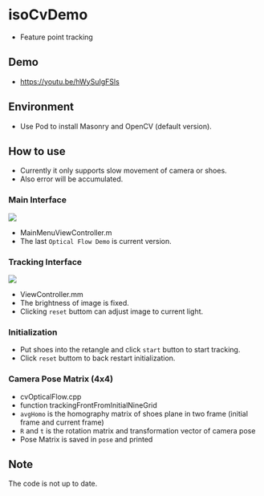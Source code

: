 # isoCvDemo
- Feature point tracking

## Demo
- https://youtu.be/hWySuIgFSls

## Environment
- Use Pod to install Masonry and OpenCV (default version).

## How to use
- Currently it only supports slow movement of camera or shoes.
- Also error will be accumulated.

### Main Interface
![](https://github.com/czyi/isoCvDemo/blob/master/file/MainInterface.PNG)
- MainMenuViewController.m
- The last `Optical Flow Demo` is current version.

### Tracking Interface
![](https://github.com/czyi/isoCvDemo/blob/master/file/TrackingInterface.PNG)
- ViewController.mm
- The brightness of image is fixed.
- Clicking `reset` buttom can adjust image to current light.

### Initialization
- Put shoes into the retangle and click `start` button to start tracking.
- Click `reset` buttom to back restart initialization.

### Camera Pose Matrix (4x4)
- cvOpticalFlow.cpp
- function trackingFrontFromInitialNineGrid
- `avgHomo` is the homography matrix of shoes plane in two frame (initial frame and current frame)
- `R` and `t` is the rotation matrix and transformation vector of camera pose
- Pose Matrix is saved in `pose` and printed

## Note
The code is not up to date.










